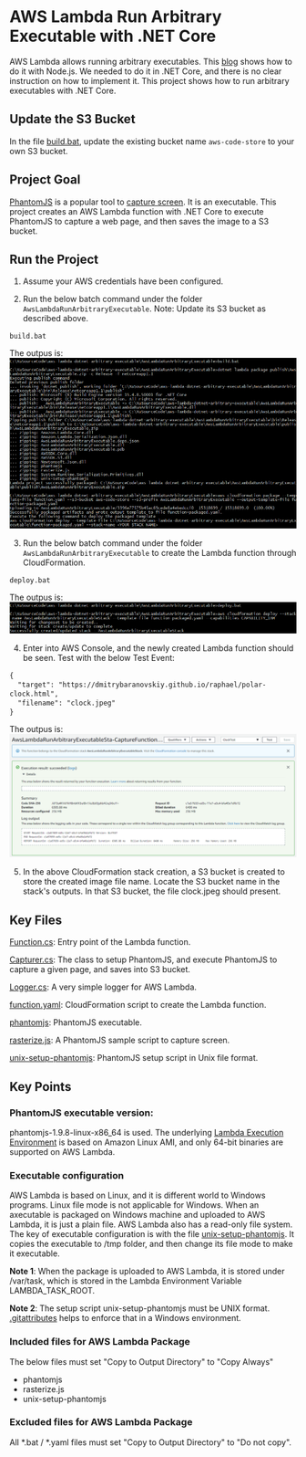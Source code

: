 # AWS Lambda Run Arbitrary Executable with .NET Core

AWS Lambda allows running arbitrary executables. This [blog](https://aws.amazon.com/blogs/compute/running-executables-in-aws-lambda/) shows how to do it with Node.js. We needed to do it in .NET Core, and there is no clear instruction on how to implement it. This project shows how to run arbitrary executables with .NET Core.

## Update the S3 Bucket

In the file [build.bat](AwsLambdaRunArbitraryExecutable/build.bat), update the existing bucket name `aws-code-store` to your own S3 bucket.

## Project Goal

[PhantomJS](http://phantomjs.org/) is a popular tool to [capture screen](http://phantomjs.org/screen-capture.html). It is an executable. This project creates an AWS Lambda function with .NET Core to execute PhantomJS to capture a web page, and then saves the image to a S3 bucket.

## Run the Project

1. Assume your AWS credentials have been configured.

2. Run the below batch command under the folder `AwsLambdaRunArbitraryExecutable`. Note: Update its S3 bucket as described above.

```
build.bat
```

The outpus is:
![output](images/build-bat-output.png)

3. Run the below batch command under the folder `AwsLambdaRunArbitraryExecutable` to create the Lambda function through CloudFormation.

```
deploy.bat
```

The outpus is:
![output](images/deploy-bat-output.png)

4. Enter into AWS Console, and the newly created Lambda function should be seen. Test with the below Test Event:

```
{
  "target": "https://dmitrybaranovskiy.github.io/raphael/polar-clock.html",
  "filename": "clock.jpeg"
}
```

The outpus is:
![output](images/lambda-execution-output.png)

5. In the above CloudFormation stack creation, a S3 bucket is created to store the created image file name. Locate the S3 bucket name in the stack's outputs. In that S3 bucket, the file clock.jpeg should present.

## Key Files

[Function.cs](AwsLambdaRunArbitraryExecutable/Function.cs): Entry point of the Lambda function.

[Capturer.cs](AwsLambdaRunArbitraryExecutable/Capturer.cs): The class to setup PhantomJS, and execute PhantomJS to capture a given page, and saves into S3 bucket.

[Logger.cs](AwsLambdaRunArbitraryExecutable/Logger.cs): A very simple logger for AWS Lambda.

[function.yaml](AwsLambdaRunArbitraryExecutable/function.yaml): CloudFormation script to create the Lambda function.

[phantomjs](AwsLambdaRunArbitraryExecutable/phantomjs): PhantomJS executable.

[rasterize.js](AwsLambdaRunArbitraryExecutable/rasterize.js): A PhantomJS sample script to capture screen.

[unix-setup-phantomjs](AwsLambdaRunArbitraryExecutable/unix-setup-phantomjs): PhantomJS setup script in Unix file format.


## Key Points

### PhantomJS executable version: 
phantomjs-1.9.8-linux-x86_64 is used. The underlying [Lambda Execution Environment](https://docs.aws.amazon.com/lambda/latest/dg/current-supported-versions.html) is based on Amazon Linux AMI, and only 64-bit binaries are supported on AWS Lambda.

### Executable configuration
AWS Lambda is based on Linux, and it is different world to Windows programs. Linux file mode is not applicable for Windows. When an axecutable is packaged on Windows machine and uploaded to AWS Lambda, it is just a plain file. AWS Lambda also has a read-only file system. The key of executable configuration is with the file [unix-setup-phantomjs](AwsLambdaRunArbitraryExecutable/unix-setup-phantomjs). It copies the executable to /tmp folder, and then change its file mode to make it executable.
	
**Note 1**: When the package is uploaded to AWS Lambda, it is stored under /var/task, which is stored in the Lambda Environment Variable LAMBDA_TASK_ROOT.
	
**Note 2**: The setup script unix-setup-phantomjs must be UNIX format. [.gitattributes](.gitattributes) helps to enforce that in a Windows environment.

### Included files for AWS Lambda Package
The below files must set "Copy to Output Directory" to "Copy Always"
- phantomjs
- rasterize.js
- unix-setup-phantomjs

### Excluded files for AWS Lambda Package
All *.bat / *.yaml files must set "Copy to Output Directory" to "Do not copy".
